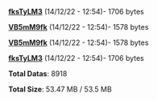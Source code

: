 [**fksTyLM3**](/data/fksTyLM3.txt) (14/12/22 - 12:54)- 1706 bytes

[**VB5mM9fk**](/data/VB5mM9fk.txt) (14/12/22 - 12:54)- 1578 bytes

[**VB5mM9fk**](/data/VB5mM9fk.txt) (14/12/22 - 12:54)- 1578 bytes

[**fksTyLM3**](/data/fksTyLM3.txt) (14/12/22 - 12:54)- 1706 bytes

**Total Datas**: 8918

**Total Size**: 53.47 MB / 53.5 MB